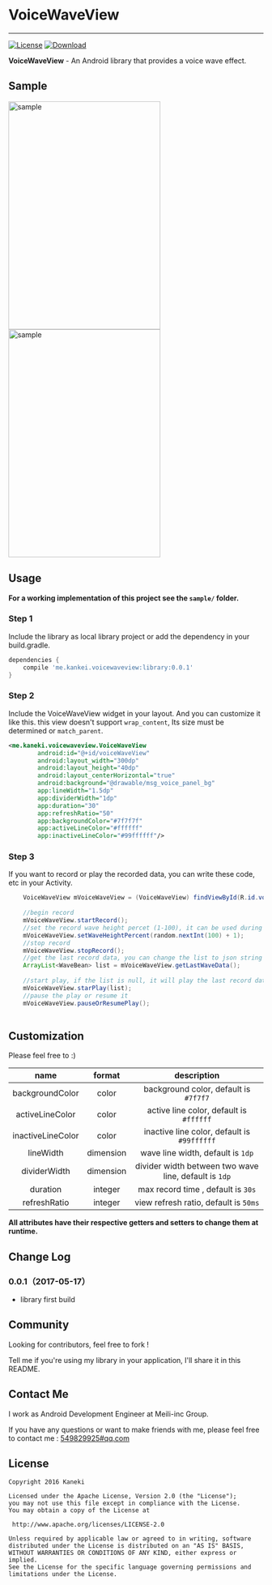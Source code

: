 # VoiceWaveView
---
[![License](https://img.shields.io/badge/license-Apache%202-green.svg)](https://www.apache.org/licenses/LICENSE-2.0)
[![Download](https://api.bintray.com/packages/echohaha/maven/VoiceWaveView/images/download.svg) ](https://bintray.com/echohaha/maven/VoiceWaveView/_latestVersion)

**VoiceWaveView** - An Android library that provides a voice wave effect.

## Sample

<img src="http://chuantu.biz/t5/88/1494947367x2890174231.gif" alt="sample" title="sample" width="300" height="450" />
<img src="http://chuantu.biz/t5/88/1494948148x2890174046.gif" alt="sample" title="sample" width="300" height="450" />

## Usage

**For a working implementation of this project see the `sample/` folder.**

### Step 1

Include the library as local library project or add the dependency in your build.gradle.

```groovy
dependencies {
    compile 'me.kankei.voicewaveview:library:0.0.1'
}
```

### Step 2

Include the VoiceWaveView widget in your layout. And you can customize it like this. this view doesn't support `wrap_content`, Its size must be determined or `match_parent`.  
   
```xml
<me.kaneki.voicewaveview.VoiceWaveView
        android:id="@+id/voiceWaveView"
        android:layout_width="300dp"
        android:layout_height="40dp"
        android:layout_centerHorizontal="true"
        android:background="@drawable/msg_voice_panel_bg"
        app:lineWidth="1.5dp"
        app:dividerWidth="1dp"
        app:duration="30"
        app:refreshRatio="50"
        app:backgroundColor="#7f7f7f"
        app:activeLineColor="#ffffff"
        app:inactiveLineColor="#99ffffff"/>         
```

### Step 3

If you want to record or play the recorded data, you can write these code, etc in your Activity.


```java
    VoiceWaveView mVoiceWaveView = (VoiceWaveView) findViewById(R.id.voiceWaveView);
    
    //begin record
    mVoiceWaveView.startRecord();
    //set the record wave height percet (1-100), it can be used during other thread.
    mVoiceWaveView.setWaveHeightPercent(random.nextInt(100) + 1);
    //stop record
    mVoiceWaveView.stopRecord();
    //get the last record data, you can change the list to json string or other type to save it
    ArrayList<WaveBean> list = mVoiceWaveView.getLastWaveData();
    
    //start play, if the list is null, it will play the last record data
    mVoiceWaveView.starPlay(list);
    //pause the play or resume it
    mVoiceWaveView.pauseOrResumePlay();
    
```

## Customization

Please feel free to :)

|name|format|description|
|:---:|:---:|:---:|
| backgroundColor | color |background color, default is `#7f7f7`
| activeLineColor | color | active line color, default is `#ffffff`
| inactiveLineColor | color | inactive line color, default is `#99ffffff`
| lineWidth | dimension | wave line width, default is `1dp`
| dividerWidth | dimension | divider width between two wave line, default is `1dp`
| duration | integer | max record time , default is `30s`
| refreshRatio | integer | view refresh ratio, default is `50ms`
 


**All attributes have their respective getters and setters to change them at runtime.**

## Change Log

### 0.0.1（2017-05-17）
- library first build


## Community

Looking for contributors, feel free to fork !

Tell me if you're using my library in your application, I'll share it in this README.

## Contact Me

I work as Android Development Engineer at Meili-inc Group.

If you have any questions or want to make friends with me, please feel free to contact me : [549829925#qq.com](mailto:imtangqi@qq.com "Welcome to contact me")


## License

    Copyright 2016 Kaneki

	Licensed under the Apache License, Version 2.0 (the "License");
	you may not use this file except in compliance with the License.
	You may obtain a copy of the License at

     http://www.apache.org/licenses/LICENSE-2.0

	Unless required by applicable law or agreed to in writing, software
	distributed under the License is distributed on an "AS IS" BASIS,
	WITHOUT WARRANTIES OR CONDITIONS OF ANY KIND, either express or implied.
	See the License for the specific language governing permissions and
	limitations under the License.
